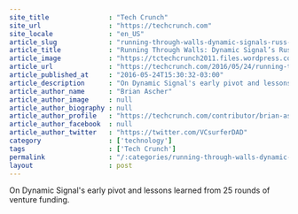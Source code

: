 ```yaml
---
site_title               : "Tech Crunch"
site_url                 : "https://techcrunch.com"
site_locale              : "en_US"
article_slug             : "running-through-walls-dynamic-signals-russ-fradin-on-how-good-businesses-constantly-pivot"
article_title            : "Running Through Walls: Dynamic Signal’s Russ Fradin on how good businesses constantly pivot"
article_image            : "https://tctechcrunch2011.files.wordpress.com/2016/05/russfradin1-1.jpg?w=764&h=400&crop=1"
article_url              : "https://techcrunch.com/2016/05/24/running-through-walls-dynamic-signals-russ-fradin-on-how-good-businesses-constantly-pivot/"
article_published_at     : "2016-05-24T15:30:32-03:00"
article_description      : "On Dynamic Signal's early pivot and lessons learned from 25 rounds of venture funding."
article_author_name      : "Brian Ascher"
article_author_image     : null
article_author_biography : null
article_author_profile   : "https://techcrunch.com/contributor/brian-ascher/"
article_author_facebook  : null
article_author_twitter   : "https://twitter.com/VCsurferDAD"
category                 : ['technology']
tags                     : ['Tech Crunch']
permalink                : "/:categories/running-through-walls-dynamic-signals-russ-fradin-on-how-good-businesses-constantly-pivot/"
layout                   : post
---
```


On Dynamic Signal's early pivot and lessons learned from 25 rounds of venture funding.
